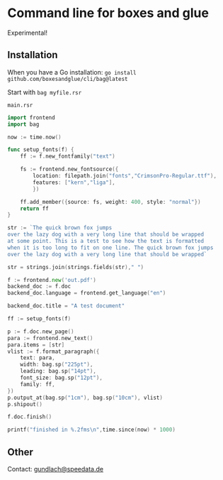 # Command line for boxes and glue

Experimental!

## Installation

When you have a Go installation: `go install github.com/boxesandglue/cli/bag@latest`

Start with `bag myfile.rsr`

`main.rsr`

```go
import frontend
import bag

now := time.now()

func setup_fonts(f) {
    ff := f.new_fontfamily("text")

    fs := frontend.new_fontsource({
        location: filepath.join("fonts","CrimsonPro-Regular.ttf"),
        features: ["kern","liga"],
        })

    ff.add_member({source: fs, weight: 400, style: "normal"})
    return ff
}

str := `The quick brown fox jumps
over the lazy dog with a very long line that should be wrapped
at some point. This is a test to see how the text is formatted
when it is too long to fit on one line. The quick brown fox jumps
over the lazy dog with a very long line that should be wrapped`

str = strings.join(strings.fields(str)," ")

f := frontend.new('out.pdf')
backend_doc := f.doc
backend_doc.language = frontend.get_language("en")

backend_doc.title = "A test document"

ff := setup_fonts(f)

p := f.doc.new_page()
para := frontend.new_text()
para.items = [str]
vlist := f.format_paragraph({
	text: para,
	width: bag.sp("225pt"),
	leading: bag.sp("14pt"),
	font_size: bag.sp("12pt"),
	family: ff,
})
p.output_at(bag.sp("1cm"), bag.sp("10cm"), vlist)
p.shipout()

f.doc.finish()

printf("finished in %.2fms\n",time.since(now) * 1000)

```

## Other

Contact: gundlach@speedata.de
